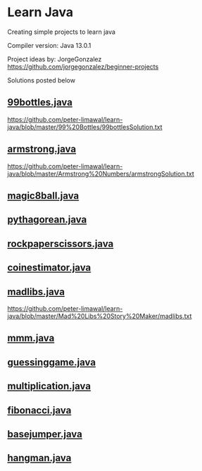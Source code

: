# Learn Java
Creating simple projects to learn java

Compiler version:
Java 13.0.1

Project ideas by: JorgeGonzalez
https://github.com/jorgegonzalez/beginner-projects

Solutions posted below

## [99bottles.java](https://github.com/peter-limawal/learn-java/blob/master/99%20Bottles/99bottles.java)
https://github.com/peter-limawal/learn-java/blob/master/99%20Bottles/99bottlesSolution.txt

## [armstrong.java](https://github.com/peter-limawal/learn-java/blob/master/Armstrong%20Numbers/armstrong.java)
https://github.com/peter-limawal/learn-java/blob/master/Armstrong%20Numbers/armstrongSolution.txt

## [magic8ball.java](https://github.com/peter-limawal/learn-java/blob/master/Magic%208%20Ball/magic8ball.java)

## [pythagorean.java](https://github.com/peter-limawal/learn-java/blob/master/Pythagorean%20Triples%20Checker/pythagorean.java)

## [rockpaperscissors.java](https://github.com/peter-limawal/learn-java/blob/master/Rock%20Paper%20Scissors%20Game/rockpaperscissors.java)

## [coinestimator.java](https://github.com/peter-limawal/learn-java/blob/master/Coin%20Estimator%20By%20Weight/coinestimator.java)

## [madlibs.java](https://github.com/peter-limawal/learn-java/blob/master/Mad%20Libs%20Story%20Maker/madlibs.java)
https://github.com/peter-limawal/learn-java/blob/master/Mad%20Libs%20Story%20Maker/madlibs.txt

## [mmm.java](https://github.com/peter-limawal/learn-java/blob/master/Mean,%20Median,%20and%20Mode/mmm.java)

## [guessinggame.java](https://github.com/peter-limawal/learn-java/blob/master/Higher%20Lower%20Guessing%20Game/guessinggame.java)

## [multiplication.java](https://github.com/peter-limawal/learn-java/blob/master/Multiplication%20Table/multiplication.java)

## [fibonacci.java](https://github.com/peter-limawal/learn-java/blob/master/Fibonacci%20Sequence/fibonacci.java)

## [basejumper.java](https://github.com/peter-limawal/learn-java/blob/master/Base%20Jumper/basejumper.java)

## [hangman.java](https://github.com/peter-limawal/learn-java/blob/master/Hangman%20Game/hangman.java)
